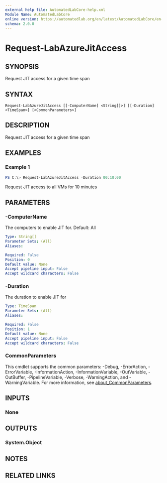 ```yaml
---
external help file: AutomatedLabCore-help.xml
Module Name: AutomatedLabCore
online version: https://automatedlab.org/en/latest/AutomatedLabCore/en-us/Request-LabAzureJitAccess
schema: 2.0.0
---
```


# Request-LabAzureJitAccess

## SYNOPSIS
Request JIT access for a given time span

## SYNTAX

```
Request-LabAzureJitAccess [[-ComputerName] <String[]>] [[-Duration] <TimeSpan>] [<CommonParameters>]
```

## DESCRIPTION
Request JIT access for a given time span

## EXAMPLES

### Example 1
```powershell
PS C:\> Request-LabAzureJitAccess -Duration 00:10:00
```

Request JIT access to all VMs for 10 minutes

## PARAMETERS

### -ComputerName
The computers to enable JIT for. Default: All

```yaml
Type: String[]
Parameter Sets: (All)
Aliases:

Required: False
Position: 0
Default value: None
Accept pipeline input: False
Accept wildcard characters: False
```

### -Duration
The duration to enable JIT for

```yaml
Type: TimeSpan
Parameter Sets: (All)
Aliases:

Required: False
Position: 1
Default value: None
Accept pipeline input: False
Accept wildcard characters: False
```

### CommonParameters
This cmdlet supports the common parameters: -Debug, -ErrorAction, -ErrorVariable, -InformationAction, -InformationVariable, -OutVariable, -OutBuffer, -PipelineVariable, -Verbose, -WarningAction, and -WarningVariable. For more information, see [about_CommonParameters](http://go.microsoft.com/fwlink/?LinkID=113216).

## INPUTS

### None

## OUTPUTS

### System.Object
## NOTES

## RELATED LINKS


